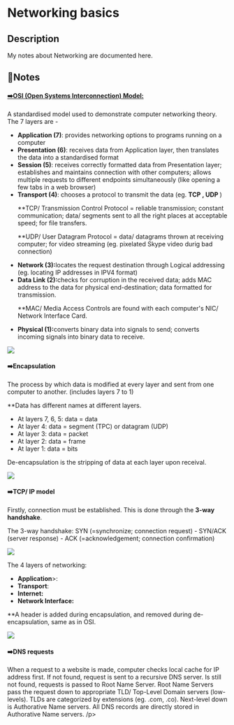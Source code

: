 <h1>Networking basics</h1> 

<h2>Description</h2>
<p>My notes about Networking are documented here.</p>

<h2>📝Notes</h2>
<h4><u>➡️OSI (Open Systems Interconnection) Model:</u></h4>
<p><b></b> A standardised model used to demonstrate computer networking theory. The 7 layers are - </p>
<ul>
  <li><b>Application (7)</b>: provides networking options to programs running on a computer</li>
  <li><b>Presentation (6)</b>: receives data from Application layer, then translates the data into a standardised format </li>
  <li><b>Session (5)</b>: receives correctly formatted data from Presentation layer; establishes and maintains connection with other computers; allows multiple requests to different endpoints simultaneously (like opening a few tabs in a web browser)</li>
  <li><b>Transport (4)</b>: chooses a protocol to transmit the data (eg. <b>TCP , UDP </b>) </li>
<p>**TCP/ Transmission Control Protocol = reliable transmission; constant communication; data/ segments sent to all the right places at acceptable speed; for file transfers.</p>
<p>**UDP/ User Datagram Protocol = data/ datagrams thrown at receiving computer; for video streaming (eg. pixelated Skype video durig bad connection) </p>
  <li><b>Network (3):</b>locates the request destination through Logical addressing (eg. locating IP addresses in IPV4 format)</li>
  <li><b>Data Link (2):</b>checks for corruption in the received data; adds MAC address to the data for physical end-destination; data formatted for transmission.</li>
  <p>**MAC/ Media Access Controls are found with each computer's NIC/ Network Interface Card.</p>
  <li><b>Physical (1):</b>converts binary data into signals to send; converts incoming signals into binary data to receive.</li>
</ul>

<img src="https://github.com/inezchong7/Networking-basics/assets/106855786/e854fc88-09c9-45b4-92cd-6e05fc89a55e"> 

<h4>➡️Encapsulation</h4>
<p> The process by which data is modified at every layer and sent from one computer to another. (includes layers 7 to 1) </p>
<p>**Data has different names at different layers.</p>
<ul>
  <li>At layers 7, 6, 5: data = data</li>
  <li>At layer 4: data = segment (TPC) or datagram (UDP) </li>
  <li>At layer 3: data = packet</li>
  <li>At layer 2: data = frame</li>
  <li>At layer 1: data = bits</li>
</ul>
<p>De-encapsulation is the stripping of data at each layer upon receival. </p>

<img src="https://github.com/inezchong7/Networking-basics/assets/106855786/4dbac88d-2ce2-411b-b457-e58500e7bca0">

<h4>➡️TCP/ IP model</h4>
<p>Firstly, connection must be established. This is done through the <b>3-way handshake</b>.</p>
<p>The 3-way handshake: SYN (=synchronize; connection request) - SYN/ACK (server response) - ACK (=acknowledgement; connection confirmation)</p>
<img src="https://github.com/inezchong7/Networking-basics/assets/106855786/33b864d4-197c-43ea-a592-b910c671bc09">

The 4 layers of networking:
<ul>
  <li><b>Application</b>>: </li>
  <li><b>Transport</b>:</li>
  <li><b>Internet:</b></li>
  <li><b>Network Interface:</b></li>
</ul>

<p>**A header is added during encapsulation, and removed during de-encapsulation, same as in OSI.</p>
<img src="https://github.com/inezchong7/Networking-basics/assets/106855786/d590b8d1-713d-433a-8af6-be26eada8669">

<h4>➡️DNS requests</h4>
<p> When a request to a website is made, computer checks local cache for IP address first. If not found, request is sent to a recursive DNS server. Is still not found, requests is passed to Root Name Server. Root Name Servers pass the request down to appropriate TLD/ Top-Level Domain servers (low-levels). TLDs are categorized by extensions (eg. .com, .co). Next-level down is Authorative Name servers. All DNS records are directly stored in Authorative Name servers. /p>

